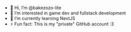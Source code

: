 - 👋 Hi, I’m @bakezozo-lite
- 👀 I’m interested in game dev and fullstack development
- 🌱 I’m currently learning NextJS
- ⚡ Fun fact: This is my "private" GitHub account :3

<!---
bakezozo-lite/bakezozo-lite is a ✨ special ✨ repository because its `README.md` (this file) appears on your GitHub profile.
You can click the Preview link to take a look at your changes.
--->
